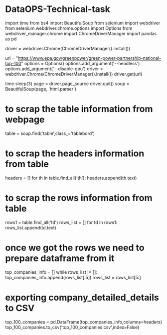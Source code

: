 # DataOPS-Technical-task
import time
from bs4 import BeautifulSoup
from selenium import webdriver
from selenium.webdriver.chrome.options import Options
from webdriver_manager.chrome import ChromeDriverManager
import pandas as pd


driver = webdriver.Chrome(ChromeDriverManager().install())

url = "https://www.epa.gov/greenpower/green-power-partnership-national-top-100"
options = Options()
options.add_argument('--headless')
options.add_argument('--disable-gpu')
driver = webdriver.Chrome(ChromeDriverManager().install())
driver.get(url)

time.sleep(3)
page = driver.page_source
driver.quit()
soup = BeautifulSoup(page, 'html.parser')


# to scrap the table information from webpage
table = soup.find('table',class_='tablebord')

# to scrap the headers information from table
headers = []
for th in table.find_all('th'):
    headers.append(th.text)

# to scrap the rows information from table

rows1 = table.find_all('td')
rows_list = []
for td in rows1:
    rows_list.append(td.text)

# once we got the rows we need to prepare dataframe from it 

top_companies_info = []
while rows_list != []:
    top_companies_info.append(rows_list[:5])
    rows_list = rows_list[5:]

# exporting company_detailed_details to CSV

top_100_companies  = pd.DataFrame(top_companies_info,columns=headers)
top_100_companies.to_csv('top_100_companies.csv',index=False)
